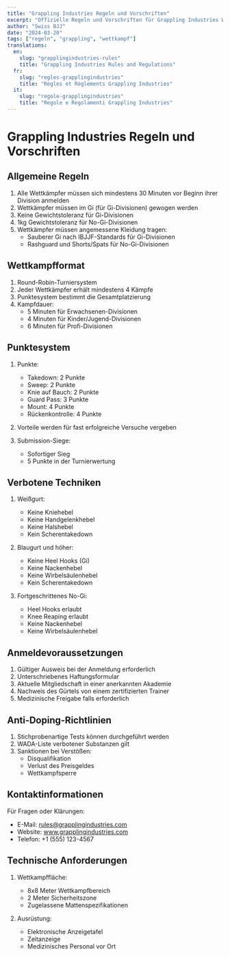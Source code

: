 ```yaml
---
title: "Grappling Industries Regeln und Vorschriften"
excerpt: "Offizielle Regeln und Vorschriften für Grappling Industries Wettkämpfe"
author: "Swiss BJJ"
date: "2024-03-20"
tags: ["regeln", "grappling", "wettkampf"]
translations:
  en:
    slug: "grapplingindustries-rules"
    title: "Grappling Industries Rules and Regulations"
  fr:
    slug: "regles-grapplingindustries"
    title: "Règles et Règlements Grappling Industries"
  it:
    slug: "regole-grapplingindustries"
    title: "Regole e Regolamenti Grappling Industries"
---
```


# Grappling Industries Regeln und Vorschriften

## Allgemeine Regeln

1. Alle Wettkämpfer müssen sich mindestens 30 Minuten vor Beginn ihrer Division anmelden
2. Wettkämpfer müssen im Gi (für Gi-Divisionen) gewogen werden
3. Keine Gewichtstoleranz für Gi-Divisionen
4. 1kg Gewichtstoleranz für No-Gi-Divisionen
5. Wettkämpfer müssen angemessene Kleidung tragen:
   - Sauberer Gi nach IBJJF-Standards für Gi-Divisionen
   - Rashguard und Shorts/Spats für No-Gi-Divisionen

## Wettkampfformat

1. Round-Robin-Turniersystem
2. Jeder Wettkämpfer erhält mindestens 4 Kämpfe
3. Punktesystem bestimmt die Gesamtplatzierung
4. Kampfdauer:
   - 5 Minuten für Erwachsenen-Divisionen
   - 4 Minuten für Kinder/Jugend-Divisionen
   - 6 Minuten für Profi-Divisionen

## Punktesystem

1. Punkte:

   - Takedown: 2 Punkte
   - Sweep: 2 Punkte
   - Knie auf Bauch: 2 Punkte
   - Guard Pass: 3 Punkte
   - Mount: 4 Punkte
   - Rückenkontrolle: 4 Punkte

2. Vorteile werden für fast erfolgreiche Versuche vergeben

3. Submission-Siege:
   - Sofortiger Sieg
   - 5 Punkte in der Turnierwertung

## Verbotene Techniken

1. Weißgurt:

   - Keine Kniehebel
   - Keine Handgelenkhebel
   - Keine Halshebel
   - Kein Scherentakedown

2. Blaugurt und höher:

   - Keine Heel Hooks (Gi)
   - Keine Nackenhebel
   - Keine Wirbelsäulenhebel
   - Kein Scherentakedown

3. Fortgeschrittenes No-Gi:
   - Heel Hooks erlaubt
   - Knee Reaping erlaubt
   - Keine Nackenhebel
   - Keine Wirbelsäulenhebel

## Anmeldevoraussetzungen

1. Gültiger Ausweis bei der Anmeldung erforderlich
2. Unterschriebenes Haftungsformular
3. Aktuelle Mitgliedschaft in einer anerkannten Akademie
4. Nachweis des Gürtels von einem zertifizierten Trainer
5. Medizinische Freigabe falls erforderlich

## Anti-Doping-Richtlinien

1. Stichprobenartige Tests können durchgeführt werden
2. WADA-Liste verbotener Substanzen gilt
3. Sanktionen bei Verstößen:
   - Disqualifikation
   - Verlust des Preisgeldes
   - Wettkampfsperre

## Kontaktinformationen

Für Fragen oder Klärungen:

- E-Mail: rules@grapplingindustries.com
- Website: www.grapplingindustries.com
- Telefon: +1 (555) 123-4567

## Technische Anforderungen

1. Wettkampffläche:

   - 8x8 Meter Wettkampfbereich
   - 2 Meter Sicherheitszone
   - Zugelassene Mattenspezifikationen

2. Ausrüstung:
   - Elektronische Anzeigetafel
   - Zeitanzeige
   - Medizinisches Personal vor Ort
